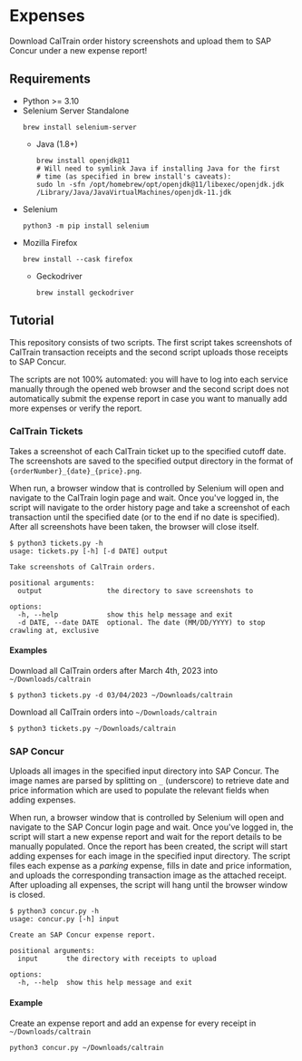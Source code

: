 # Expenses

Download CalTrain order history screenshots and upload them to SAP Concur
under a new expense report!

## Requirements

- Python >= 3.10
- Selenium Server Standalone
  ```shell
  brew install selenium-server
  ```
  - Java (1.8+)
    ```shell
    brew install openjdk@11
    # Will need to symlink Java if installing Java for the first
    # time (as specified in brew install's caveats):
    sudo ln -sfn /opt/homebrew/opt/openjdk@11/libexec/openjdk.jdk /Library/Java/JavaVirtualMachines/openjdk-11.jdk
    ```
- Selenium
  ```shell
  python3 -m pip install selenium
  ```
- Mozilla Firefox
  ```shell
  brew install --cask firefox
  ```
  - Geckodriver
    ```shell
    brew install geckodriver
    ```

## Tutorial

This repository consists of two scripts. The first script
takes screenshots of CalTrain transaction receipts and the second script uploads
those receipts to SAP Concur.

The scripts are not 100% automated: you will have to log into each service
manually through the opened web browser and the second script does not automatically
submit the expense report in case you want to manually add more expenses or verify
the report.

### CalTrain Tickets

Takes a screenshot of each CalTrain ticket up to the specified cutoff date. The
screenshots are saved to the specified output directory in the format of
`{orderNumber}_{date}_{price}.png`.

When run, a browser window that is controlled by Selenium will open and navigate to
the CalTrain login page and wait. Once you've logged in, the script will navigate
to the order history page and take a screenshot of each transaction until the
specified date (or to the end if no date is specified). After all screenshots
have been taken, the browser will close itself.

```
$ python3 tickets.py -h
usage: tickets.py [-h] [-d DATE] output

Take screenshots of CalTrain orders.

positional arguments:
  output                the directory to save screenshots to

options:
  -h, --help            show this help message and exit
  -d DATE, --date DATE  optional. The date (MM/DD/YYYY) to stop crawling at, exclusive
```

#### Examples

Download all CalTrain orders after March 4th, 2023 into `~/Downloads/caltrain`
```shell
$ python3 tickets.py -d 03/04/2023 ~/Downloads/caltrain
```

Download all CalTrain orders into `~/Downloads/caltrain`
```shell
$ python3 tickets.py ~/Downloads/caltrain
```

### SAP Concur

Uploads all images in the specified input directory into SAP Concur. The image names are
parsed by splitting on `_` (underscore) to retrieve date and price information which are
used to populate the relevant fields when adding expenses.

When run, a browser window that is controlled by Selenium will open and navigate to
the SAP Concur login page and wait. Once you've logged in, the script will start a new
expense report and wait for the report details to be manually populated. Once the
report has been created, the script will start adding expenses for each image in the
specified input directory. The script files each expense as a *parking* expense, fills
in date and price information, and uploads the corresponding transaction image as the
attached receipt. After uploading all expenses, the script will hang until the browser
window is closed.

```
$ python3 concur.py -h
usage: concur.py [-h] input

Create an SAP Concur expense report.

positional arguments:
  input       the directory with receipts to upload

options:
  -h, --help  show this help message and exit
```

#### Example

Create an expense report and add an expense for every receipt in `~/Downloads/caltrain`
```shell
python3 concur.py ~/Downloads/caltrain
```

